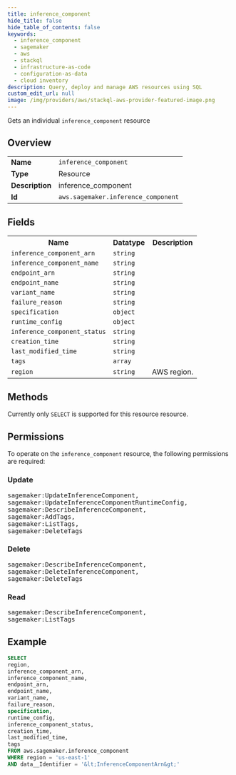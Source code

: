 ```yaml
---
title: inference_component
hide_title: false
hide_table_of_contents: false
keywords:
  - inference_component
  - sagemaker
  - aws
  - stackql
  - infrastructure-as-code
  - configuration-as-data
  - cloud inventory
description: Query, deploy and manage AWS resources using SQL
custom_edit_url: null
image: /img/providers/aws/stackql-aws-provider-featured-image.png
---
```

Gets an individual <code>inference_component</code> resource

## Overview
<table><tbody>
<tr><td><b>Name</b></td><td><code>inference_component</code></td></tr>
<tr><td><b>Type</b></td><td>Resource</td></tr>
<tr><td><b>Description</b></td><td>inference_component</td></tr>
<tr><td><b>Id</b></td><td><code>aws.sagemaker.inference_component</code></td></tr>
</tbody></table>

## Fields
<table><tbody>
<tr><th>Name</th><th>Datatype</th><th>Description</th></tr>
<tr><td><code>inference_component_arn</code></td><td><code>string</code></td><td></td></tr>
<tr><td><code>inference_component_name</code></td><td><code>string</code></td><td></td></tr>
<tr><td><code>endpoint_arn</code></td><td><code>string</code></td><td></td></tr>
<tr><td><code>endpoint_name</code></td><td><code>string</code></td><td></td></tr>
<tr><td><code>variant_name</code></td><td><code>string</code></td><td></td></tr>
<tr><td><code>failure_reason</code></td><td><code>string</code></td><td></td></tr>
<tr><td><code>specification</code></td><td><code>object</code></td><td></td></tr>
<tr><td><code>runtime_config</code></td><td><code>object</code></td><td></td></tr>
<tr><td><code>inference_component_status</code></td><td><code>string</code></td><td></td></tr>
<tr><td><code>creation_time</code></td><td><code>string</code></td><td></td></tr>
<tr><td><code>last_modified_time</code></td><td><code>string</code></td><td></td></tr>
<tr><td><code>tags</code></td><td><code>array</code></td><td></td></tr>
<tr><td><code>region</code></td><td><code>string</code></td><td>AWS region.</td></tr>

</tbody></table>

## Methods
Currently only <code>SELECT</code> is supported for this resource resource.

## Permissions

To operate on the <code>inference_component</code> resource, the following permissions are required:

### Update
<pre>
sagemaker:UpdateInferenceComponent,
sagemaker:UpdateInferenceComponentRuntimeConfig,
sagemaker:DescribeInferenceComponent,
sagemaker:AddTags,
sagemaker:ListTags,
sagemaker:DeleteTags</pre>

### Delete
<pre>
sagemaker:DescribeInferenceComponent,
sagemaker:DeleteInferenceComponent,
sagemaker:DeleteTags</pre>

### Read
<pre>
sagemaker:DescribeInferenceComponent,
sagemaker:ListTags</pre>


## Example
```sql
SELECT
region,
inference_component_arn,
inference_component_name,
endpoint_arn,
endpoint_name,
variant_name,
failure_reason,
specification,
runtime_config,
inference_component_status,
creation_time,
last_modified_time,
tags
FROM aws.sagemaker.inference_component
WHERE region = 'us-east-1'
AND data__Identifier = '&lt;InferenceComponentArn&gt;'
```
